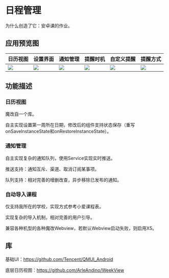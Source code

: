 # 日程管理

为什么创造了它：安卓课的作业。

## 应用预览图

|  日历视图   | 设置界面  | 通知管理 | 提醒时机 | 自定义提醒 | 提醒方式 |
|  ----  | ----  | ----  | ----  | ----  | ----  |
| ![](https://pic.imgdb.cn/item/6277723f0947543129f4a8f3.jpg) | ![](https://pic.imgdb.cn/item/627772590947543129f51060.jpg) | ![](https://pic.imgdb.cn/item/627772680947543129f54a8c.jpg) | ![](https://pic.imgdb.cn/item/627774e00947543129fdf99e.jpg) | ![](https://pic.imgdb.cn/item/627773a40947543129f9c944.jpg) | ![](https://pic.imgdb.cn/item/627772df0947543129f706be.jpg) |

## 功能描述

### 日历视图

魔改自一个库。

自主实现设置第一周所在日期，修改后的组件支持状态保存（重写onSaveInstanceState和onRestoreInstanceState）。

### 通知管理

自主实现复杂的通知队列，使用Service实现实时推送。

推送支持：通知互斥、渠道、取消订阅某事项。

队列支持：相对完善的增删改查，异步移除已发布的通知。

### 自动导入课程

仅支持我所在的学校，实现方式参考小爱课程表。

实现复杂的导入机制，相对完善的用户引导。

兼容各种机型的各种魔改Webview，若默认Webview启动失败，则启用X5。

## 库

基础UI：https://github.com/Tencent/QMUI_Android

底层日历视图：https://github.com/ArleAndino/WeekView




